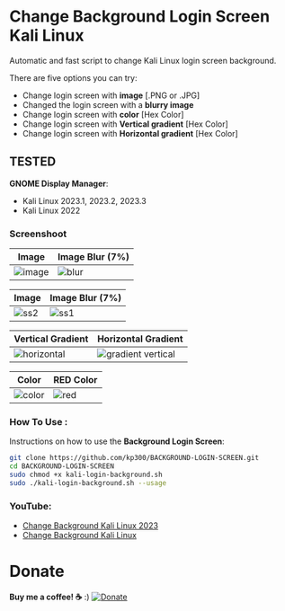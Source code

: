 # Change Background Login Screen Kali Linux
 
Automatic and fast script to change Kali Linux login screen background.

There are five options you can try:

* Change login screen with **image** [.PNG or .JPG]
* Changed the login screen with a **blurry image**
* Change login screen with **color** [Hex Color]
* Change login screen with **Vertical gradient** [Hex Color]
* Change login screen with **Horizontal gradient** [Hex Color]

## TESTED
**GNOME Display Manager**:
* Kali Linux 2023.1, 2023.2, 2023.3 
* Kali Linux 2022

### Screenshoot
| Image | Image Blur (7%)	|
| ------------  | ------------ |
|![image](https://github.com/kp300/BACKGROUND-LOGIN-SCREEN/assets/58439463/6671eb0a-b3f8-45fb-be09-36090b2bb3b4)|![blur](https://github.com/kp300/BACKGROUND-LOGIN-SCREEN/assets/58439463/f9f3075f-6a23-4678-bc49-87e41f1b24b5)

| Image | Image Blur (7%)	|
| ------------  | ------------ |
|![ss2](https://github.com/kp300/BACKGROUND-LOGIN-SCREEN/assets/58439463/81abcc08-1900-4e49-aac0-9b0a6879c0f0)|![ss1](https://github.com/kp300/BACKGROUND-LOGIN-SCREEN/assets/58439463/46f63dd8-1ed1-4aca-b12e-8191f312dd44)

| Vertical Gradient | Horizontal Gradient	|
| ------------  | ------------ |
|![horizontal](https://github.com/kp300/BACKGROUND-LOGIN-SCREEN/assets/58439463/ad2d29fb-4cd9-4861-a2e5-a554e5981ef0)|![gradient vertical](https://github.com/kp300/BACKGROUND-LOGIN-SCREEN/assets/58439463/e7a93ff4-84ec-4218-b446-3d3a8ba3c506)

| Color | RED Color	|
| ------------  | ------------ |
|![color](https://github.com/kp300/BACKGROUND-LOGIN-SCREEN/assets/58439463/e744d058-f960-49a2-8f82-3bc816ad9d95)|![red](https://github.com/kp300/BACKGROUND-LOGIN-SCREEN/assets/58439463/73a6546b-c659-410e-a0ed-cb24a6367961)


### How To Use :
Instructions on how to use the **Background Login Screen**:

```bash
git clone https://github.com/kp300/BACKGROUND-LOGIN-SCREEN.git
cd BACKGROUND-LOGIN-SCREEN
sudo chmod +x kali-login-background.sh
sudo ./kali-login-background.sh --usage
```

### YouTube:
 - [Change Background Kali Linux 2023](https://www.youtube.com/watch?v=NHftNCVggn8&t=1s)
 - [Change Background Kali Linux](https://www.youtube.com/watch?v=NHftNCVggn8&t=1s)

# Donate
**Buy me a coffee! :coffee:** :)
[![Donate](https://img.shields.io/badge/Donate-PayPal-green.svg)](https://www.buymeacoffee.com/kp300)

